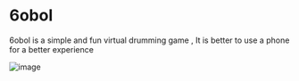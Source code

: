 # 6obol
6obol is a simple and fun virtual drumming game , It is better to use a phone for a better experience


![image](https://user-images.githubusercontent.com/75391552/189479799-f38bf780-2f9c-41aa-b6fd-998ad631d354.png)
